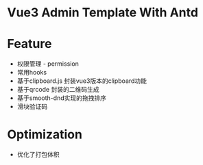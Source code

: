 # Vue3 Admin Template With Antd

# Feature
- 权限管理 - permission
- 常用hooks
- 基于clipboard.js 封装vue3版本的clipboard功能
- 基于qrcode 封装的二维码生成
- 基于smooth-dnd实现的拖拽排序
- 滑块验证码

# Optimization
- 优化了打包体积